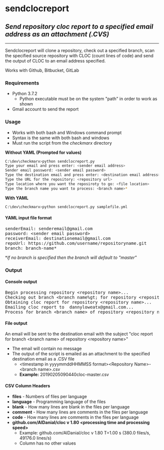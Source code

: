 # sendclocreport
## *Send repository cloc report to a specified email address as an attachment (.CVS)*

* * *

Sendclocreport will clone a repository, check out a specified branch, scan the specified source repository with CLOC (count lines of code) and send the output of CLOC to an email address specified.

Works with Github, Bitbucket, GitLab

### Requirements
- Python 3.7.2
    - Python executable must be on the system "path" in order to work as shown
- Gmail account to send the report

### Usage
- Works with both bash and Windows command prompt
- Syntax is the same with both bash and windows
- Must run the script from the *checkmarx* directory

**Without YAML (Prompted for values)**
```sh
C:\dev\checkmarx>python sendclocreport.py
Type your email and press enter: <sender email address>
Sender email password: <sender email password>
Type the destination email and press enter: <destination email address>
Type the URL for the repository: <repository url>
Type location where you want the reposiroty to go: <file location>
Type the branch name you want to process: <branch name>*
```

**With YAML**
```sh
C:\dev\checkmarx>python sendclocreport.py samplefile.yml
```

#### YAML input file format
<pre>
senderEmail: senderemail@gmail.com
password: &lt;sender email password&gt;
receiverEmail: destinationemail@gmail.com
repoUrl: https://github.com/username/repositoryname.git
branch: branch-name*
</pre>

**If no branch is specified then the branch will default to "master"*

### Output
#### Console output
<pre>
Begin processing repository &lt;repository name&gt;...
Checking out branch &lt;branch name%gt; for repository &lt;repository name&gt;...
Obtaining cloc report for repository &lt;repository name&gt;...
Emailing cloc report to  dannyloweatx@gmail.com...
Process for branch &lt;branch name&gt; of repository &lt;repository name&gt; completed successfully (&lt;processing time&gt;)
</pre>
#### File output
An email will be sent to the destination email with the subject "cloc report for branch &lt;branch name&gt; of repository &lt;repository name&gt;"
- The email will contain no message
- The output of the script is emailed as an attachment to the specified destination email as a .CSV file
    - &lt;timestamp in yyyymmddHHMMSS format&gt;&lt;Repository Name&gt;-&lt;branch name&gt;.csv
    - **Example:** 20190205090440cloc-master.csv

#### CSV Column Headers
- **files** - Numbers of files per language 
- **language** - Programming language of the files
- **blank** - How many lines are blank in the files per language
- **comment** - How many lines are comments in the files per language
- **code** - How many lines are comments in the files per language
- **github.com/AlDanial/cloc v 1.80 &lt;processing time and processing speed&gt;**
	- Example: github.com/AlDanial/cloc v 1.80  T=1.00 s (380.0 files/s, 49176.0 lines/s)
	- Column has no other values
